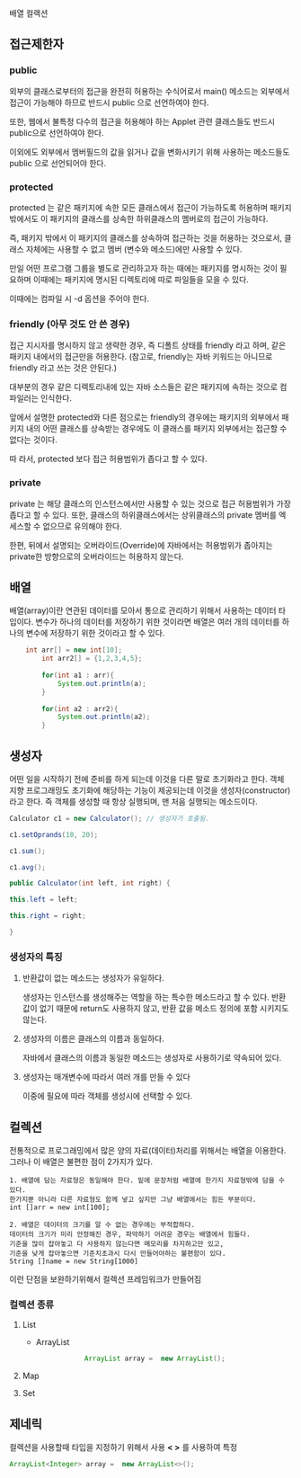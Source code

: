배열 컬랙션


## 접근제한자


### public

외부의 클래스로부터의 접근을 완전히 허용하는 수식어로서 main() 메소드는 외부에서 접근이 가능해야 하므로 반드시 public 으로 선언하여야 한다.

또한, 웹에서 불특정 다수의 접근을 허용해야 하는 Applet 관련 클래스들도 반드시 public으로 선언하여야 한다.

이외에도 외부에서 멤버필드의 값을 읽거나 값을 변화시키기 위해 사용하는 메소드들도 public 으로 선언되어야 한다.


### protected

protected 는 같은 패키지에 속한 모든 클래스에서 접근이 가능하도록 허용하며 패키지 밖에서도 이 패키지의 클래스를 상속한 하위클래스의 멤버로의 접근이 가능하다.

즉, 패키지 밖에서 이 패키지의 클래스를 상속하여 접근하는 것을 허용하는 것으로서, 클래스 자체에는 사용할 수 없고 멤버 (변수와 메소드)에만 사용할 수 있다.

만일 어떤 프로그램 그룹을 별도로 관리하고자 하는 때에는 패키지를 명시하는 것이 필요하며 이때에는 패키지에 명시된 디렉토리에 따로 파일들을 모을 수 있다.

이때에는 컴파일 시 -d 옵션을 주어야 한다.


### friendly (아무 것도 안 쓴 경우)

접근 지시자를 명시하지 않고 생략한 경우, 즉 디폴트 상태를 friendly 라고 하며, 같은 패키지 내에서의 접근만을 허용한다. (참고로, friendly는 자바 키워드는 아니므로 friendly 라고 쓰는 것은 안된다.)

대부분의 경우 같은 디렉토리내에 있는 자바 소스들은 같은 패키지에 속하는 것으로 컴파일러는 인식한다.

앞에서 설명한 protected와 다른 점으로는 friendly의 경우에는 패키지의 외부에서 패키지 내의 어떤 클래스를 상속받는 경우에도 이 클래스를 패키지 외부에서는 접근할 수 없다는 것이다.

따 라서, protected 보다 접근 허용범위가 좁다고 할 수 있다.

### private

private 는 해당 클래스의 인스턴스에서만 사용할 수 있는 것으로 접근 허용범위가 가장 좁다고 할 수 있다. 또한, 클래스의 하위클래스에서는 상위클래스의 private 멤버를 엑세스할 수 없으므로 유의해야 한다. 

한편, 뒤에서 설명되는 오버라이드(Override)에 자바에서는 허용범위가 좁아지는 private한 방향으로의 오버라이드는 허용하지 않는다.


## 배열

배열(array)이란 연관된 데이터를 모아서 통으로 관리하기 위해서 사용하는 데이터 타입이다. 변수가 하나의 데이터를 저장하기 위한 것이라면 배열은 여러 개의 데이터를 하나의 변수에 저장하기 위한 것이라고 할 수 있다.


```java
	int arr[] = new int[10];
		int arr2[] = {1,2,3,4,5};
		
		for(int a1 : arr){
			System.out.println(a);
		}
		
		for(int a2 : arr2){
			System.out.println(a2);
		}
```



## 생성자

어떤 일을 시작하기 전에 준비를 하게 되는데 이것을 다른 말로 초기화라고 한다. 객체 지향 프로그래밍도 초기화에 해당하는 기능이 제공되는데 이것을 생성자(constructor)라고 한다. 즉 객체를 생성할 때 항상 실행되며, 맨 처음 실행되는 메소드이다.


```java
Calculator c1 = new Calculator(); // 생성자가 호출됨. 

c1.setOprands(10, 20);

c1.sum();

c1.avg();
```

```java
public Calculator(int left, int right) {

this.left = left;

this.right = right;

}
```

### 생성자의 특징

1. 반환값이 없는 메소드는 생성자가 유일하다. 

	생성자는 인스턴스를 생성해주는 역할을 하는 특수한 메소드라고 할 수 있다. 반환 값이 없기 때문에 return도 사용하지 않고, 반환 값을 메소드 정의에 포함 시키지도 않는다.


2. 생성자의 이름은 클래스의 이름과 동일하다.

	자바에서 클래스의 이름과 동일한 메소드는 생성자로 사용하기로 약속되어 있다.

3. 생성자는 매개변수에 따라서 여러 개를 만들 수 있다

	이중에 필요에 따라 객체를 생성시에 선택할 수 있다.
	
	

## 컬렉션

전통적으로 프로그래밍에서 많은 양의 자료(데이터)처리를 위해서는 배열을 이용한다.
	그러나 이 배열은 불편한 점이 2가지가 있다.

	1. 배열에 담는 자료형은 동일해야 한다. 밑에 문장처럼 배열에 한가지 자료형밖에 담을 수 있다.
	한가지뿐 아니라 다른 자료형도 함께 넣고 싶지만 그냥 배열에서는 힘든 부분이다.
	int []arr = new int[100];

	2. 배열은 데이터의 크기를 알 수 없는 경우에는 부적합하다.
	데이터의 크기가 미리 안정해진 경우, 파악하기 어려운 경우는 배열에서 힘들다.
	기준을 많이 잡아놓고 다 사용하지 않는다면 메모리를 차지하고만 있고,
	기준을 낮게 잡아놓으면 기준치초과시 다시 만들어야하는 불편함이 있다.
	String []name = new String[1000]


이런 단점을 보완하기위해서 컬렉션 프레임워크가 만들어짐

### 컬렉션 종류
1. List
	- ArrayList  
	
		```java
					ArrayList array =  new ArrayList();
		```
2. Map

3. Set



## 제네릭

컬렉션을 사용할때 타입을 지정하기 위해서 사용
**< >** 를 사용하여 특정 
```java
ArrayList<Integer> array =  new ArrayList<>();
```